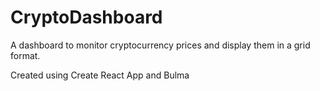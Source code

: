 # CryptoDashboard

A dashboard to monitor cryptocurrency prices and display them in a grid format.

Created using Create React App and Bulma
